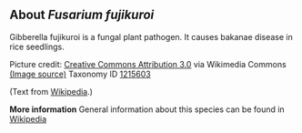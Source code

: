 **About *Fusarium fujikuroi***
-------------------------
Gibberella fujikuroi is a fungal plant pathogen. It causes bakanae 
disease in rice seedlings.


Picture credit: [Creative Commons Attribution 3.0](https://creativecommons.org/licenses/by/3.0) via Wikimedia Commons [(Image source)](https://en.wikipedia.org/wiki/File:Gibberella_fujikuroi.jpg)
Taxonomy ID [1215603](https://www.uniprot.org/taxonomy/1215603)

(Text from [Wikipedia](https://en.wikipedia.org/).)

**More information**
General information about this species can be found in [Wikipedia](https://en.wikipedia.org/wiki/Gibberella_fujikuroi)

